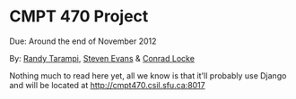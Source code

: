 CMPT 470 Project
================

Due: Around the end of November 2012

By: [Randy Tarampi](https://github.com/randytarampi), [Steven Evans](https://github.com/FaceBones) & [Conrad Locke](https://github.com/clocke)

Nothing much to read here yet, all we know is that it'll probably use Django and will be located at http://cmpt470.csil.sfu.ca:8017